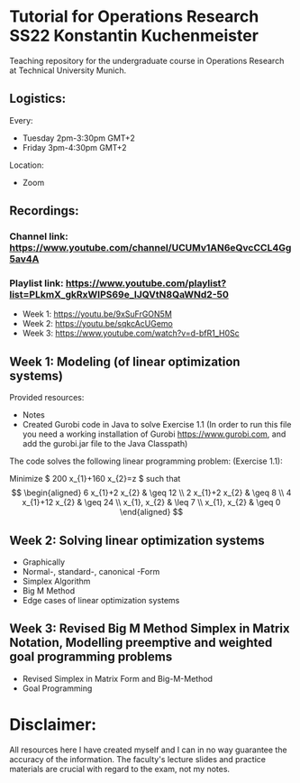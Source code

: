 # Tutorial for Operations Research SS22 Konstantin Kuchenmeister
Teaching repository for the undergraduate course in Operations Research at Technical University Munich.

## Logistics:

Every:
- Tuesday 2pm-3:30pm GMT+2
- Friday 3pm-4:30pm GMT+2

Location:
- Zoom

## Recordings:

### Channel link: https://www.youtube.com/channel/UCUMv1AN6eQvcCCL4Gg5av4A
### Playlist link: https://www.youtube.com/playlist?list=PLkmX_gkRxWIPS69e_lJQVtN8QaWNd2-50

- Week 1: https://youtu.be/9xSuFrGON5M
- Week 2: https://youtu.be/sqkcAcUGemo
- Week 3: https://www.youtube.com/watch?v=d-bfR1_H0Sc



## Week 1: Modeling (of linear optimization systems)
Provided resources:
- Notes
- Created Gurobi code in Java to solve Exercise 1.1 (In order to run this file you need a working installation of Gurobi https://www.gurobi.com, and add the gurobi.jar file to the Java Classpath)

The code solves the following linear programming problem: (Exercise 1.1):

Minimize
$
200 x_{1}+160 x_{2}=z
$
such that
$$
\begin{aligned}
6 x_{1}+2 x_{2} & \geq 12 \\
2 x_{1}+2 x_{2} & \geq 8 \\
4 x_{1}+12 x_{2} & \geq 24 \\
x_{1}, x_{2} & \leq 7 \\
x_{1}, x_{2} & \geq 0
\end{aligned}
$$


## Week 2: Solving linear optimization systems
- Graphically
- Normal-, standard-, canonical -Form
- Simplex Algorithm
- Big M Method
- Edge cases of linear optimization systems

## Week 3: Revised Big M Method Simplex in Matrix Notation, Modelling preemptive and weighted goal programming problems
- Revised Simplex in Matrix Form and Big-M-Method
- Goal Programming


# Disclaimer: 
All resources here I have created myself and I can in no way guarantee the accuracy of the information.
The faculty's lecture slides and practice materials are crucial with regard to the exam, not my notes.
